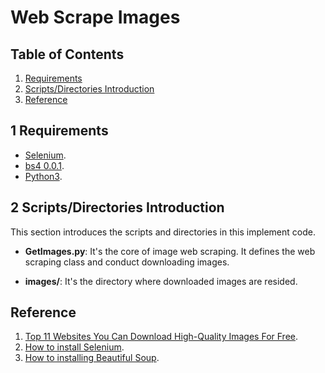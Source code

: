 # Web Scrape Images

## Table of Contents

1. [Requirements](#1-requirements)
2. [Scripts/Directories Introduction](#2-scriptsdirectories-introduction)
3. [Reference](#reference)


## 1 Requirements

* [Selenium](https://selenium-python.readthedocs.io/).
* [bs4 0.0.1](https://pypi.org/project/bs4/).
* [Python3](https://www.python.org/download/releases/3.0/).


## 2 Scripts/Directories Introduction
This section introduces the scripts and directories in this implement code.

* **GetImages.py**: It's the core of image web scraping. It defines the web scraping class and conduct downloading images.

* **images/**: It's the directory where downloaded images are resided.


## Reference
1. [Top 11 Websites You Can Download High-Quality Images For Free](https://thenextscoop.com/websites-download-free-quality-images/).
2. [How to install Selenium](https://selenium-python.readthedocs.io/installation.html).
3. [How to installing Beautiful Soup](https://www.crummy.com/software/BeautifulSoup/bs4/doc/).






